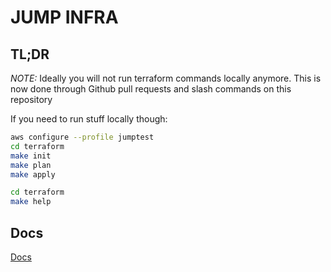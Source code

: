 # JUMP INFRA

## TL;DR

*NOTE:* Ideally you will not run terraform commands locally anymore.  This is now done through Github pull requests and slash commands on this repository

If you need to run stuff locally though:

```bash
aws configure --profile jumptest
cd terraform
make init
make plan
make apply
```

```bash
cd terraform
make help
```

## Docs

[Docs](docs/)
